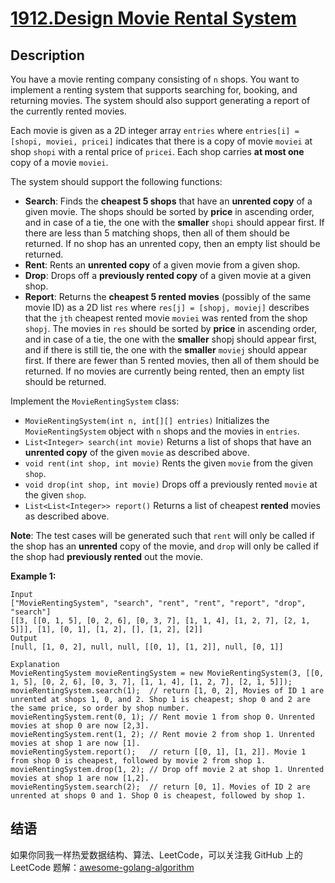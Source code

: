 # [1912.Design Movie Rental System][title]

## Description
You have a movie renting company consisting of `n` shops. You want to implement a renting system that supports searching for, booking, and returning movies. The system should also support generating a report of the currently rented movies.

Each movie is given as a 2D integer array `entries` where `entries[i] = [shopi, moviei, pricei]` indicates that there is a copy of movie `moviei` at shop `shopi` with a rental price of `pricei`. Each shop carries **at most one** copy of a movie `moviei`.

The system should support the following functions:

- **Search**: Finds the **cheapest 5 shops** that have an **unrented copy** of a given movie. The shops should be sorted by **price** in ascending order, and in case of a tie, the one with the **smaller** `shopi` should appear first. If there are less than 5 matching shops, then all of them should be returned. If no shop has an unrented copy, then an empty list should be returned.
- **Rent**: Rents an **unrented copy** of a given movie from a given shop.
- **Drop**: Drops off a **previously rented copy** of a given movie at a given shop.
- **Report**: Returns the **cheapest 5 rented movies** (possibly of the same movie ID) as a 2D list `res` where `res[j] = [shopj, moviej]` describes that the `jth` cheapest rented movie `moviei` was rented from the shop `shopj`. The movies in `res` should be sorted by **price** in ascending order, and in case of a tie, the one with the **smaller** shopj should appear first, and if there is still tie, the one with the **smaller** `moviej` should appear first. If there are fewer than 5 rented movies, then all of them should be returned. If no movies are currently being rented, then an empty list should be returned.

Implement the `MovieRentingSystem` class:

- `MovieRentingSystem(int n, int[][] entries)` Initializes the `MovieRentingSystem` object with `n` shops and the movies in `entries`.
- `List<Integer> search(int movie)` Returns a list of shops that have an **unrented copy** of the given `movie` as described above.
- `void rent(int shop, int movie)` Rents the given `movie` from the given `shop`.
- `void drop(int shop, int movie)` Drops off a previously rented `movie` at the given `shop`.
- `List<List<Integer>> report()` Returns a list of cheapest **rented** movies as described above.

**Note**: The test cases will be generated such that `rent` will only be called if the shop has an **unrented** copy of the movie, and `drop` will only be called if the shop had **previously rented** out the movie.

**Example 1:**

```
Input
["MovieRentingSystem", "search", "rent", "rent", "report", "drop", "search"]
[[3, [[0, 1, 5], [0, 2, 6], [0, 3, 7], [1, 1, 4], [1, 2, 7], [2, 1, 5]]], [1], [0, 1], [1, 2], [], [1, 2], [2]]
Output
[null, [1, 0, 2], null, null, [[0, 1], [1, 2]], null, [0, 1]]

Explanation
MovieRentingSystem movieRentingSystem = new MovieRentingSystem(3, [[0, 1, 5], [0, 2, 6], [0, 3, 7], [1, 1, 4], [1, 2, 7], [2, 1, 5]]);
movieRentingSystem.search(1);  // return [1, 0, 2], Movies of ID 1 are unrented at shops 1, 0, and 2. Shop 1 is cheapest; shop 0 and 2 are the same price, so order by shop number.
movieRentingSystem.rent(0, 1); // Rent movie 1 from shop 0. Unrented movies at shop 0 are now [2,3].
movieRentingSystem.rent(1, 2); // Rent movie 2 from shop 1. Unrented movies at shop 1 are now [1].
movieRentingSystem.report();   // return [[0, 1], [1, 2]]. Movie 1 from shop 0 is cheapest, followed by movie 2 from shop 1.
movieRentingSystem.drop(1, 2); // Drop off movie 2 at shop 1. Unrented movies at shop 1 are now [1,2].
movieRentingSystem.search(2);  // return [0, 1]. Movies of ID 2 are unrented at shops 0 and 1. Shop 0 is cheapest, followed by shop 1.
```

## 结语

如果你同我一样热爱数据结构、算法、LeetCode，可以关注我 GitHub 上的 LeetCode 题解：[awesome-golang-algorithm][me]

[title]: https://leetcode.com/problems/design-movie-rental-system/
[me]: https://github.com/kylesliu/awesome-golang-algorithm
